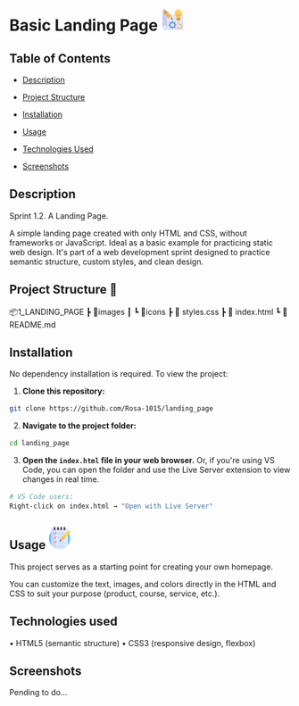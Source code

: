 # Basic Landing Page <img src="images/icons/title.png" width="40" height="40"> 

## Table of Contents

- [Description](#description)
  
- [Project Structure](#project-structure)
  
- [Installation](#installation)
  
- [Usage](#use)
  
- [Technologies Used](#technologies-used)
  
- [Screenshots](#screenshots)

## Description

Sprint 1.2. A Landing Page.

A simple landing page created with only HTML and CSS, without frameworks or JavaScript. Ideal as a basic example for practicing static web design. It's part of a web development sprint designed to practice semantic structure, custom styles, and clean design.

## Project Structure 📁

📦️1_LANDING_PAGE
┣ 📂images
┃ ┗ 📂icons
┣ 📄 styles.css
┣ 📄 index.html
┗ 📄 README.md

## Installation

No dependency installation is required. To view the project:

1. **Clone this repository:**

```bash
git clone https://github.com/Rosa-1015/landing_page
```

2. **Navigate to the project folder:**

```bash
cd landing_page
```

3. **Open the `index.html` file in your web browser.**
Or, if you're using VS Code, you can open the folder and use the Live Server extension to view changes in real time.

```bash
# VS Code users:
Right-click on index.html → "Open with Live Server"
```

## Usage <img src="images/icons/list.png" width="40" height="40">

This project serves as a starting point for creating your own homepage.

You can customize the text, images, and colors directly in the HTML and CSS to suit your purpose (product, course, service, etc.).

## Technologies used 

• HTML5 (semantic structure)
• CSS3 (responsive design, flexbox)

## Screenshots
Pending to do...
